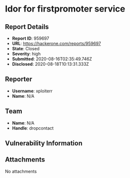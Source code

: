 # Idor for firstpromoter service

## Report Details
- **Report ID**: 959697
- **URL**: https://hackerone.com/reports/959697
- **State**: Closed
- **Severity**: high
- **Submitted**: 2020-08-16T02:35:49.746Z
- **Disclosed**: 2020-08-18T10:13:31.333Z

## Reporter
- **Username**: xploiterr
- **Name**: N/A

## Team
- **Name**: N/A
- **Handle**: dropcontact

## Vulnerability Information


## Attachments
No attachments
